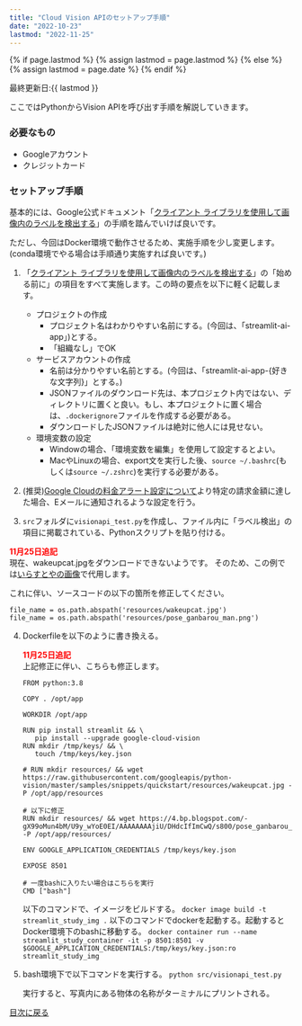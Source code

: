```yaml
---
title: "Cloud Vision APIのセットアップ手順"
date: "2022-10-23"
lastmod: "2022-11-25"
---
```


{% if page.lastmod %}
  {% assign lastmod = page.lastmod %}
{% else %}
  {% assign lastmod = page.date %}
{% endif %}

<span class="date">最終更新日:{{ lastmod }}</span>

ここではPythonからVision APIを呼び出す手順を解説していきます。

### 必要なもの
- Googleアカウント
- クレジットカード

### セットアップ手順
基本的には、Google公式ドキュメント「[クライアント ライブラリを使用して画像内のラベルを検出する](https://cloud.google.com/vision/docs/detect-labels-image-client-libraries?hl=ja)」の手順を踏んでいけば良いです。

ただし、今回はDocker環境で動作させるため、実施手順を少し変更します。(conda環境でやる場合は手順通り実施すれば良いです。)

1. 「[クライアント ライブラリを使用して画像内のラベルを検出する](https://cloud.google.com/vision/docs/detect-labels-image-client-libraries?hl=ja)」の「始める前に」の項目をすべて実施します。この時の要点を以下に軽く記載します。
   - プロジェクトの作成
     - プロジェクト名はわかりやすい名前にする。(今回は、「streamlit-ai-app」)とする。
     - 「組織なし」でOK 
   - サービスアカウントの作成
     - 名前は分かりやすい名前とする。(今回は、「streamlit-ai-app-{好きな文字列}」とする。)
     - JSONファイルのダウンロード先は、本プロジェクト内ではない、ディレクトリに置くと良い。もし、本プロジェクトに置く場合は、`.dockerignore`ファイルを作成する必要がある。
     - ダウンロードしたJSONファイルは絶対に他人には見せない。
   - 環境変数の設定
     - Windowの場合、「環境変数を編集」を使用して設定するとよい。
     - MacやLinuxの場合、export文を実行した後、`source ~/.bashrc`(もしくは`source ~/.zshrc`)を実行する必要がある。

2. (推奨)[Google Cloudの料金アラート設定について](./gcp_cost_monitoring.md)より特定の請求金額に達した場合、Eメールに通知されるような設定を行う。

3.  `src`フォルダに`visionapi_test.py`を作成し、ファイル内に「ラベル検出」の項目に掲載されている、Pythonスクリプトを貼り付ける。
   
   <font color="Red">**11月25日追記**</font>  
   現在、wakeupcat.jpgをダウンロードできないようです。
   そのため、この例では[いらすとやの画像](https://4.bp.blogspot.com/-gX99oMun4bM/U9y_wYoE0EI/AAAAAAAAjiU/DHdcIfImCwQ/s800/pose_ganbarou_man.png)で代用します。

   これに伴い、ソースコードの以下の箇所を修正してください。
   ```
   file_name = os.path.abspath('resources/wakeupcat.jpg')
   file_name = os.path.abspath('resources/pose_ganbarou_man.png')
   ```

4. Dockerfileを以下のように書き換える。  
   
   <font color="Red">**11月25日追記**</font>  
   上記修正に伴い、こちらも修正します。
   
   ```
   FROM python:3.8

   COPY . /opt/app

   WORKDIR /opt/app

   RUN pip install streamlit && \
      pip install --upgrade google-cloud-vision
   RUN mkdir /tmp/keys/ && \
      touch /tmp/keys/key.json

   # RUN mkdir resources/ && wget https://raw.githubusercontent.com/googleapis/python-vision/master/samples/snippets/quickstart/resources/wakeupcat.jpg -P /opt/app/resources

   # 以下に修正
   RUN mkdir resources/ && wget https://4.bp.blogspot.com/-gX99oMun4bM/U9y_wYoE0EI/AAAAAAAAjiU/DHdcIfImCwQ/s800/pose_ganbarou_man.png -P /opt/app/resources/

   ENV GOOGLE_APPLICATION_CREDENTIALS /tmp/keys/key.json

   EXPOSE 8501

   # 一度bashに入りたい場合はこちらを実行
   CMD ["bash"]
   ```

   以下のコマンドで、イメージをビルドする。
   `docker image build -t streamlit_study_img .`
   以下のコマンドでdockerを起動する。起動するとDocker環境下のbashに移動する。
   `docker container run --name streamlit_study_container -it -p 8501:8501 -v $GOOGLE_APPLICATION_CREDENTIALS:/tmp/keys/key.json:ro streamlit_study_img`

5. bash環境下で以下コマンドを実行する。
   `python src/visionapi_test.py`

   実行すると、写真内にある物体の名称がターミナルにプリントされる。

[目次に戻る](./index.md)